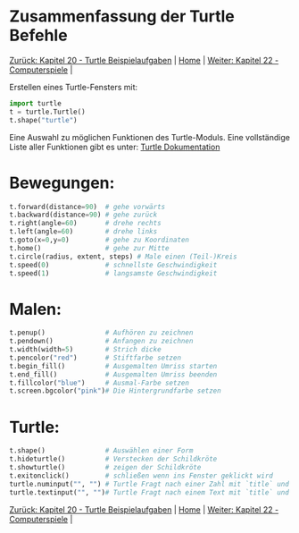 # Zusammenfassung der Turtle Befehle

[Zurück: Kapitel 20 - Turtle Beispielaufgaben](Turtlebeispielaufgaben.md) |  [Home](README.md) |  [Weiter: Kapitel 22 - Computerspiele](Computerspiel.md) | 

Erstellen eines Turtle-Fensters mit:

```python
import turtle
t = turtle.Turtle()
t.shape("turtle")
```

Eine Auswahl zu möglichen Funktionen des Turtle-Moduls. Eine vollständige Liste aller Funktionen gibt es unter:
[Turtle Dokumentation](https://docs.python.org/3.6/library/turtle.html)

# Bewegungen:

```python
t.forward(distance=90)  # gehe vorwärts
t.backward(distance=90) # gehe zurück
t.right(angle=60)       # drehe rechts
t.left(angle=60)        # drehe links
t.goto(x=0,y=0)         # gehe zu Koordinaten
t.home()                # gehe zur Mitte
t.circle(radius, extent, steps) # Male einen (Teil-)Kreis
t.speed(0)              # schnellste Geschwindigkeit
t.speed(1)              # langsamste Geschwindigkeit
```

# Malen:

```python
t.penup()               # Aufhören zu zeichnen
t.pendown()             # Anfangen zu zeichnen
t.width(width=5)        # Strich dicke
t.pencolor("red")       # Stiftfarbe setzen
t.begin_fill()          # Ausgemalten Umriss starten
t.end_fill()            # Ausgemalten Umriss beenden
t.fillcolor("blue")     # Ausmal-Farbe setzen
t.screen.bgcolor("pink")# Die Hintergrundfarbe setzen
```

# Turtle:
```python
t.shape()               # Auswählen einer Form
t.hideturtle()          # Verstecken der Schildkröte
t.showturtle()          # zeigen der Schildkröte
t.exitonclick()         # schließen wenn ins Fenster geklickt wird
turtle.numinput("", "") # Turtle Fragt nach einer Zahl mit `title` und `promt`
turtle.textinput("", "")# Turtle Fragt nach einem Text mit `title` und `promt`
```

[Zurück: Kapitel 20 - Turtle Beispielaufgaben](Turtlebeispielaufgaben.md) |  [Home](README.md) |  [Weiter: Kapitel 22 - Computerspiele](Computerspiel.md) | 
